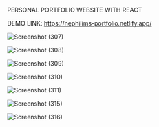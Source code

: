 PERSONAL PORTFOLIO WEBSITE WITH REACT

DEMO LINK: https://nephilims-portfolio.netlify.app/

![Screenshot (307)](https://github.com/13Nephilimm/portfolio-react/assets/105174357/18714f66-0af0-46ba-b877-2054668ef08d)

![Screenshot (308)](https://github.com/13Nephilimm/portfolio-react/assets/105174357/052f0316-8ae8-443e-9492-b1383dae9ef8)

![Screenshot (309)](https://github.com/13Nephilimm/portfolio-react/assets/105174357/6a0a8aa2-b635-4bed-b2d5-997e842b7e94)

![Screenshot (310)](https://github.com/13Nephilimm/portfolio-react/assets/105174357/3a090367-89ed-4b5c-923c-a903d1f22b14)

![Screenshot (311)](https://github.com/13Nephilimm/portfolio-react/assets/105174357/447dfe8e-807f-42ca-91ca-bbd2a7648ca2)

![Screenshot (315)](https://github.com/13Nephilimm/portfolio-react/assets/105174357/1133cedd-607b-4903-974f-9fd339312430)

![Screenshot (316)](https://github.com/13Nephilimm/portfolio-react/assets/105174357/dfb28dc4-5f76-4b8a-b89e-4f42f1ea9e2a)
